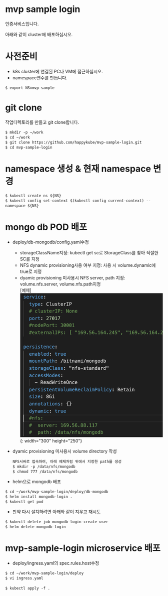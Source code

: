 # mvp sample login
인증서비스입니다.   

아래와 같이 cluster에 배포하십시오.   

# 사전준비
- k8s cluster에 연결된 PC나 VM에 접근하십시오. 
- namespace변수를 만듭니다. 
```
$ export NS=mvp-sample
```

# git clone   
작업디렉토리를 만들고 git clone합니다.  
```
$ mkdir -p ~/work   
$ cd ~/work   
$ git clone https://github.com/happykube/mvp-sample-login.git
$ cd mvp-sample-login
```

# namespace 생성 & 현재 namespace 변경      
```
$ kubectl create ns ${NS}   
$ kubectl config set-context $(kubectl config current-context) --namespace ${NS}
```

# mongo db POD 배포   
- deploy/db-mongodb/config.yaml수정 
  - storageClassName지정: kubectl get sc로 StorageClass를 찾아 적절한 SC를 지정
  - NFS dynamic provisioning사용 여부 지정: 사용 시 volume.dynamic에 true로 지정
  - dyamic provisioning 미사용시 NFS server, path 지정: volume.nfs.server, volume.nfs.path지정   
[예제]
![](./img/2021-03-30-12-25-33.png) {: width="300" height="250"}

- dyamic provisioning 미사용시 volume directory 작성   
  ```
  NFS서버로 접속하여, 아래 예제처럼 위에서 지정한 path를 생성   
  $ mkdir -p /data/nfs/mongodb   
  $ chmod 777 /data/nfs/mongodb  

  ```

- helm으로 mongodb 배포
```
$ cd ~/work/mvp-sample-login/deploy/db-mongodb   
$ helm install mongodb-login .   
$ kubectl get pod   
```

* 만약 다시 설치하려면 아래와 같이 지우고 재시도   
```
$ kubectl delete job mongodb-login-create-user   
$ helm delete mongodb-login   
```

# mvp-sample-login microservice 배포
- deploy/ingress.yaml의 spec.rules.host수정
```
$ cd ~/work/mvp-sample-login/deploy   
$ vi ingress.yaml  

$ kubectl apply -f . 
```






